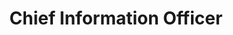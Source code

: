 ---
Destinations: recuo75yPAYKuDp1u
title: Chief Information Officer
contactImage: OrderedDict([('id', 'attJq4OEgsY5joaor'), ('width', 500), ('height', 499), ('url', 'https://dl.airtable.com/.attachments/cbeba44ddd486ca00f6dc54a6375d9f2/7a883266/itsd-icon1.png'), ('filename', 'itsd-icon (1).png'), ('size', 50063), ('type', 'image/png'), ('thumbnails', OrderedDict([('small', OrderedDict([('url', 'https://dl.airtable.com/.attachmentThumbnails/6df801777832500bc163cb3974cbe0eb/f4549570'), ('width', 36), ('height', 36)])), ('large', OrderedDict([('url', 'https://dl.airtable.com/.attachmentThumbnails/d687267f126d849b2a1639bbe9243890/516185fd'), ('width', 500), ('height', 499)])), ('full', OrderedDict([('url', 'https://dl.airtable.com/.attachmentThumbnails/722d3a59391b6af4cb590b7b1d9cd598/e2c28fbb'), ('width', 3000), ('height', 3000)]))]))])
name: Craig Hopkins
employer: ITSD, City of San Antonio
Last Modified: 2022-05-27T14:15:14.000Z
---